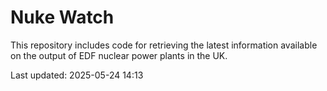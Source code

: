 # Nuke Watch

This repository includes code for retrieving the latest information available on the output of EDF nuclear power plants in the UK.

Last updated: 2025-05-24 14:13
